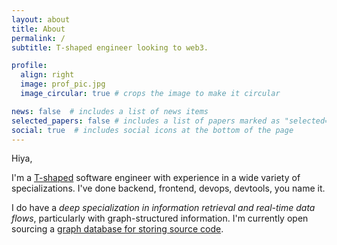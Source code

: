 ```yaml
---
layout: about
title: About
permalink: /
subtitle: T-shaped engineer looking to web3.

profile:
  align: right
  image: prof_pic.jpg
  image_circular: true # crops the image to make it circular

news: false  # includes a list of news items
selected_papers: false # includes a list of papers marked as "selected={true}"
social: true  # includes social icons at the bottom of the page
---
```


Hiya,

I'm a [T-shaped](https://en.wikipedia.org/wiki/T-shaped_skills) software engineer with experience in a wide variety of specializations. I've done backend, frontend, devops, devtools, you name it.

I do have a *deep specialization in information retrieval and real-time data flows*, particularly with graph-structured information. I'm currently open sourcing a [graph database for storing source code](https://docs.sourcescape.io).
